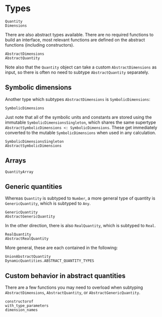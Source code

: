 # Types

```@docs
Quantity
Dimensions
```

There are also abstract types available. There are no required
functions to build an interface, most relevant functions are
defined on the abstract functions (including constructors).

```@docs
AbstractDimensions
AbstractQuantity
```

Note also that the `Quantity` object can take a custom `AbstractDimensions`
as input, so there is often no need to subtype `AbstractQuantity` separately.

## Symbolic dimensions

Another type which subtypes `AbstractDimensions` is `SymbolicDimensions`:

```@docs
SymbolicDimensions
```

Just note that all of the symbolic units and constants are stored using the
immutable `SymbolicDimensionsSingleton`, which shares the same
supertype `AbstractSymbolicDimensions <: SymbolicDimensions`. These get immediately
converted to the mutable `SymbolicDimensions` when used in any
calculation.

```@docs
SymbolicDimensionsSingleton
AbstractSymbolicDimensions
```

## Arrays

```@docs
QuantityArray
```

## Generic quantities

Whereas `Quantity` is subtyped to `Number`,
a more general type of quantity is `GenericQuantity`,
which is subtyped to `Any`.

```@docs
GenericQuantity
AbstractGenericQuantity
```

In the other direction, there is also `RealQuantity`,
which is subtyped to `Real`.

```@docs
RealQuantity
AbstractRealQuantity
```

More general, these are each contained in the following:

```@docs
UnionAbstractQuantity
DynamicQuantities.ABSTRACT_QUANTITY_TYPES
```

## Custom behavior in abstract quantities

There are a few functions you may need to overload
when subtyping `AbstractDimensions`, `AbstractQuantity`,
or `AbstractGenericQuantity`.

```@docs
constructorof
with_type_parameters
dimension_names
```
